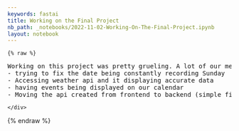 ```yaml
---
keywords: fastai
title: Working on the Final Project
nb_path: _notebooks/2022-11-02-Working-On-The-Final-Project.ipynb
layout: notebook
---
```


<!--
#################################################
### THIS FILE WAS AUTOGENERATED! DO NOT EDIT! ###
#################################################
# file to edit: _notebooks/2022-11-02-Working-On-The-Final-Project.ipynb
-->

<div class="container" id="notebook-container">
        
    {% raw %}
    
<div class="cell border-box-sizing code_cell rendered">
<div class="input">

<div class="inner_cell">
    <div class="input_area">
<div class=" highlight hl-python"><pre><span></span><span class="n">Working</span> <span class="n">on</span> <span class="n">this</span> <span class="n">project</span> <span class="n">was</span> <span class="n">pretty</span> <span class="n">grueling</span><span class="o">.</span> <span class="n">A</span> <span class="n">lot</span> <span class="n">of</span> <span class="n">our</span> <span class="n">members</span> <span class="n">worked</span> <span class="n">on</span> <span class="n">the</span> <span class="n">following</span> <span class="n">issues</span><span class="p">:</span>
<span class="o">-</span> <span class="n">trying</span> <span class="n">to</span> <span class="n">fix</span> <span class="n">the</span> <span class="n">date</span> <span class="n">being</span> <span class="n">constantly</span> <span class="n">recording</span> <span class="n">Sunday</span>
<span class="o">-</span> <span class="n">Accessing</span> <span class="n">weather</span> <span class="n">api</span> <span class="ow">and</span> <span class="n">it</span> <span class="n">displaying</span> <span class="n">accurate</span> <span class="n">data</span> 
<span class="o">-</span> <span class="n">having</span> <span class="n">events</span> <span class="n">being</span> <span class="n">displayed</span> <span class="n">on</span> <span class="n">our</span> <span class="n">calendar</span>
<span class="o">-</span> <span class="n">Moving</span> <span class="n">the</span> <span class="n">api</span> <span class="n">created</span> <span class="kn">from</span> <span class="nn">frontend</span> <span class="n">to</span> <span class="n">backend</span> <span class="p">(</span><span class="n">simple</span> <span class="n">fix</span><span class="p">)</span>
</pre></div>

    </div>
</div>
</div>

</div>
    {% endraw %}

</div>
 

